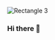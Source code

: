 ![Rectangle 3](https://user-images.githubusercontent.com/93186792/153687200-39923668-8d1d-4ea7-88c1-f1d2510dc52c.png)
### Hi there 👋

<!--
**reowicaksono/reowicaksono** is a ✨ _special_ ✨ repository because its `README.md` (this file) appears on your GitHub profile.

Here are some ideas to get you started:

- 🔭 I’m currently working on ...
- 🌱 I’m currently learning ...
- 👯 I’m looking to collaborate on ...
- 🤔 I’m looking for help with ...
- 💬 Ask me about ...
- 📫 How to reach me: ...
- 😄 Pronouns: ...
- ⚡ Fun fact: ...
-->
